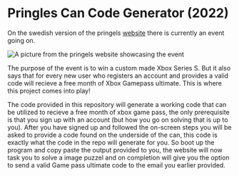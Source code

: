 # Pringles Can Code Generator (2022)

On the swedish version of the pringels [website](https://gaming.pringles.com/sv_SE/) there is currently an event going on.

![A picture from the pringels website showcasing the event](https://github.com/s9rA16Bf4/Pringles_can_code_generator/blob/main/pictures/logo.png)

The purpose of the event is to win a custom made Xbox Series S. But it also says that for every new user who registers an account and provides a valid code will recieve a free month of Xbox Gamepass ultimate. This is where this project comes into play!

The code provided in this repository will generate a working code that can be utilized to recieve a free month of xbox game pass, the only prerequisite is that you sign up with an account (but how you go on solving that is up to you). After you have signed up and followed the on-screen steps you will be asked to provide a code found on the underside of the can, this code is exactly what the code in the repo will generate for you. So boot up the program and copy paste the output provided to you, the website will now task you to solve a image puzzel and on completion will give you the option to send a valid Game pass ultimate code to the email you earlier provided.
